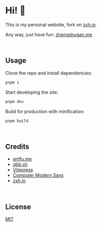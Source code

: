 # Hi! 🤔

This is my personal website, fork on [zxh.io](https://github.com/Renovamen/renovamen.github.io).

Any way, just have fun: [zhengshugan.me](https://zhengshugan.me)


&nbsp;

## Usage

Clone the repo and install dependencies:

```bash
pnpm i
```

Start developing the site:

```bash
pnpm dev
```

Build for production with minification:

```bash
pnpm build
```


&nbsp;

## Credits

- [antfu.me]( https://antfu.me/)
- [qbb.sh](https://www.qbb.sh/)
- [Vitepress](https://vitepress.vuejs.org/)
- [Computer Modern Sans](https://checkmyworking.com/cm-web-fonts/)
- [zxh.io](https://github.com/Renovamen/renovamen.github.io)

&nbsp;

## License

[MIT](LICENSE)
